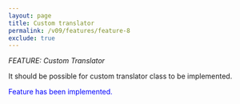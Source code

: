 ```yaml
---
layout: page
title: Custom translator
permalink: /v09/features/feature-8
exclude: true
---
```

_FEATURE: Custom Translator_

It should be possible for custom translator class to be implemented.

<span style="color:blue">Feature has been implemented.</span>
